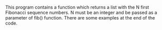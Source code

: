 This program contains a function which returns a list with the N first Fibonacci sequence numbers.
N must be an integer and be passed as a parameter of fib() function. There are some examples at the end of the code.
